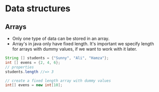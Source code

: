 # Data structures
## Arrays
- Only one type of data can be stored in an array.
- Array's in java only have fixed length. It's important we specify length for arrays with dummy values, if we want to work with it later.

```java
String [] students = {"Sunny", "Ali", "Hamza"};
int [] evens = {2, 4, 6};
// properties
students.length //=> 3

// create a fixed length array with dummy values
int[] evens = new int[10];
```
